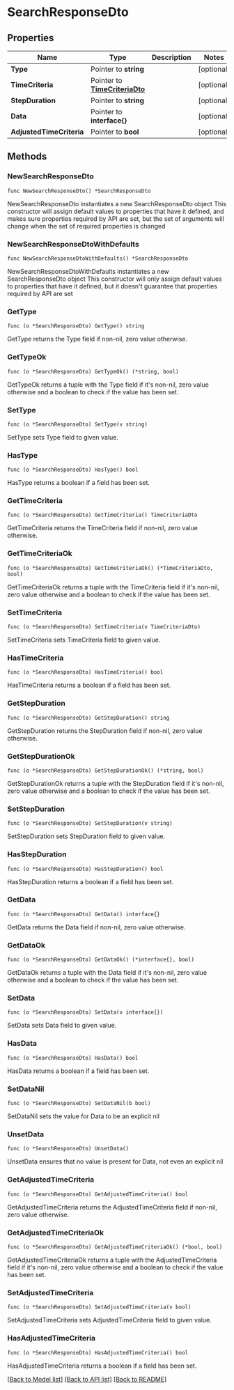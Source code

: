# SearchResponseDto

## Properties

Name | Type | Description | Notes
------------ | ------------- | ------------- | -------------
**Type** | Pointer to **string** |  | [optional] 
**TimeCriteria** | Pointer to [**TimeCriteriaDto**](TimeCriteriaDto.md) |  | [optional] 
**StepDuration** | Pointer to **string** |  | [optional] 
**Data** | Pointer to **interface{}** |  | [optional] 
**AdjustedTimeCriteria** | Pointer to **bool** |  | [optional] 

## Methods

### NewSearchResponseDto

`func NewSearchResponseDto() *SearchResponseDto`

NewSearchResponseDto instantiates a new SearchResponseDto object
This constructor will assign default values to properties that have it defined,
and makes sure properties required by API are set, but the set of arguments
will change when the set of required properties is changed

### NewSearchResponseDtoWithDefaults

`func NewSearchResponseDtoWithDefaults() *SearchResponseDto`

NewSearchResponseDtoWithDefaults instantiates a new SearchResponseDto object
This constructor will only assign default values to properties that have it defined,
but it doesn't guarantee that properties required by API are set

### GetType

`func (o *SearchResponseDto) GetType() string`

GetType returns the Type field if non-nil, zero value otherwise.

### GetTypeOk

`func (o *SearchResponseDto) GetTypeOk() (*string, bool)`

GetTypeOk returns a tuple with the Type field if it's non-nil, zero value otherwise
and a boolean to check if the value has been set.

### SetType

`func (o *SearchResponseDto) SetType(v string)`

SetType sets Type field to given value.

### HasType

`func (o *SearchResponseDto) HasType() bool`

HasType returns a boolean if a field has been set.

### GetTimeCriteria

`func (o *SearchResponseDto) GetTimeCriteria() TimeCriteriaDto`

GetTimeCriteria returns the TimeCriteria field if non-nil, zero value otherwise.

### GetTimeCriteriaOk

`func (o *SearchResponseDto) GetTimeCriteriaOk() (*TimeCriteriaDto, bool)`

GetTimeCriteriaOk returns a tuple with the TimeCriteria field if it's non-nil, zero value otherwise
and a boolean to check if the value has been set.

### SetTimeCriteria

`func (o *SearchResponseDto) SetTimeCriteria(v TimeCriteriaDto)`

SetTimeCriteria sets TimeCriteria field to given value.

### HasTimeCriteria

`func (o *SearchResponseDto) HasTimeCriteria() bool`

HasTimeCriteria returns a boolean if a field has been set.

### GetStepDuration

`func (o *SearchResponseDto) GetStepDuration() string`

GetStepDuration returns the StepDuration field if non-nil, zero value otherwise.

### GetStepDurationOk

`func (o *SearchResponseDto) GetStepDurationOk() (*string, bool)`

GetStepDurationOk returns a tuple with the StepDuration field if it's non-nil, zero value otherwise
and a boolean to check if the value has been set.

### SetStepDuration

`func (o *SearchResponseDto) SetStepDuration(v string)`

SetStepDuration sets StepDuration field to given value.

### HasStepDuration

`func (o *SearchResponseDto) HasStepDuration() bool`

HasStepDuration returns a boolean if a field has been set.

### GetData

`func (o *SearchResponseDto) GetData() interface{}`

GetData returns the Data field if non-nil, zero value otherwise.

### GetDataOk

`func (o *SearchResponseDto) GetDataOk() (*interface{}, bool)`

GetDataOk returns a tuple with the Data field if it's non-nil, zero value otherwise
and a boolean to check if the value has been set.

### SetData

`func (o *SearchResponseDto) SetData(v interface{})`

SetData sets Data field to given value.

### HasData

`func (o *SearchResponseDto) HasData() bool`

HasData returns a boolean if a field has been set.

### SetDataNil

`func (o *SearchResponseDto) SetDataNil(b bool)`

 SetDataNil sets the value for Data to be an explicit nil

### UnsetData
`func (o *SearchResponseDto) UnsetData()`

UnsetData ensures that no value is present for Data, not even an explicit nil
### GetAdjustedTimeCriteria

`func (o *SearchResponseDto) GetAdjustedTimeCriteria() bool`

GetAdjustedTimeCriteria returns the AdjustedTimeCriteria field if non-nil, zero value otherwise.

### GetAdjustedTimeCriteriaOk

`func (o *SearchResponseDto) GetAdjustedTimeCriteriaOk() (*bool, bool)`

GetAdjustedTimeCriteriaOk returns a tuple with the AdjustedTimeCriteria field if it's non-nil, zero value otherwise
and a boolean to check if the value has been set.

### SetAdjustedTimeCriteria

`func (o *SearchResponseDto) SetAdjustedTimeCriteria(v bool)`

SetAdjustedTimeCriteria sets AdjustedTimeCriteria field to given value.

### HasAdjustedTimeCriteria

`func (o *SearchResponseDto) HasAdjustedTimeCriteria() bool`

HasAdjustedTimeCriteria returns a boolean if a field has been set.


[[Back to Model list]](../README.md#documentation-for-models) [[Back to API list]](../README.md#documentation-for-api-endpoints) [[Back to README]](../README.md)


